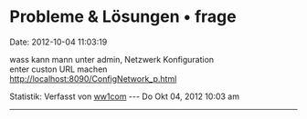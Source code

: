 Probleme & Lösungen • frage
===========================

Date: 2012-10-04 11:03:19

wass kann mann unter admin, Netzwerk Konfiguration\
enter custon URL machen\
<http://localhost:8090/ConfigNetwork_p.html>

Statistik: Verfasst von
[ww1com](http://forum.yacy-websuche.de/memberlist.php?mode=viewprofile&u=560)
--- Do Okt 04, 2012 10:03 am

------------------------------------------------------------------------
